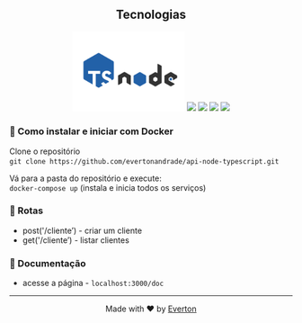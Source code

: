 <div align="center">
  <h2> Tecnologias</h2>
  <img src="https://raw.githubusercontent.com/TypeStrong/ts-node/HEAD/logo.svg?sanitize=true" width=200px>
  <img src="https://avatars2.githubusercontent.com/u/20165699?s=400&v=4" width="100px" >
  <img src="https://upload.wikimedia.org/wikipedia/commons/thumb/2/29/Postgresql_elephant.svg/1200px-Postgresql_elephant.svg.png" width="100px">
  <img src="https://www.mundodocker.com.br/wp-content/uploads/2015/06/docker_facebook_share.png" width="120px">
  <img src="https://help.apiary.io/images/swagger-logo.png" width="100px" >
</div>

### :rocket: Como instalar e iniciar com **Docker**

Clone o repositório <br>
`git clone https://github.com/evertonandrade/api-node-typescript.git`

Vá para a pasta do repositório e execute:  <br>
`docker-compose up` (instala e inicia todos os serviços)  <br>

### :station: Rotas

- post('/cliente’) - criar um cliente
- get('/cliente’) - listar clientes

### :green_book: Documentação

- acesse a página - `localhost:3000/doc`

---

<p align="center">
Made with ♥ by <a href="http://everton.github.io">Everton</a>
</p>
